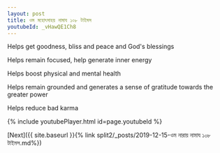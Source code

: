 ```yaml
---
layout: post
title: ওম মহোৎসাহয় নামায ১০৮ টাইমস
youtubeId: _vHawQE1Ch8
---
```

 
 
Helps get goodness, bliss and peace and God's blessings
 
Helps remain focused, help generate inner energy 
 
Helps boost physical and mental health 
 
Helps remain grounded and generates a sense of gratitude towards the greater power 
 
Helps reduce bad karma
 
 
 
 


{% include youtubePlayer.html id=page.youtubeId %}
 
[Next]({{ site.baseurl }}{% link  split2/_posts/2019-12-15-ওম নারায় নামায ১০৮ টাইমস.md%})
 
